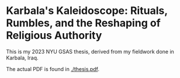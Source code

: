 # Karbala's Kaleidoscope: Rituals, Rumbles, and the Reshaping of Religious Authority

This is my 2023 NYU GSAS thesis, derived from my fieldwork done in Karbala, Iraq.

The actual PDF is found in [./thesis.pdf](./thesis.pdf).